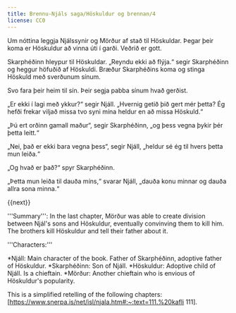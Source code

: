 ```yaml
---
title: Brennu-Njáls saga/Höskuldur og brennan/4
license: CC0
---
```


<Book audio="Njáls saga hluti 4.mp3">
Um nóttina leggja Njálssynir og Mörður af stað til Höskuldar. Þegar þeir koma er Höskuldur að vinna úti í garði. Veðrið er gott.

Skarphéðinn hleypur til Höskuldar. „Reyndu ekki að flýja.“ segir Skarphéðinn og heggur höfuðið af Höskuldi. Bræður Skarphéðins koma og stinga Höskuld með sverðunum sínum.

Svo fara þeir heim til sín. Þeir segja pabba sínum hvað gerðist.

„Er ekki í lagi með ykkur?“ segir Njáll. „Hvernig getið þið gert mér þetta? Ég hefði frekar viljað missa tvo syni mína heldur en að missa Höskuld.“

„Þú ert orðinn gamall maður“, segir Skarphéðinn, „og þess vegna þykir þér þetta leitt.“

„Nei, það er ekki bara vegna þess“, segir Njáll, „heldur sé ég til hvers þetta mun leiða.“

„Og hvað er það?“ spyr Skarphéðinn.

„Þetta mun leiða til dauða míns,“ svarar Njáll, „dauða konu minnar og dauða allra sona minna.“
</Book>

{{next}}

<div class=notes>
'''Summary''': In the last chapter, Mörður was able to create division between  Njál's sons and Höskuldur, eventually convinving them to kill him. The brothers kill Höskuldur and tell their father about it.

'''Characters:'''

*Njáll: Main character of the book. Father of Skarphéðinn, adoptive father of Höskuldur.
*Skarphéðinn: Son of Njáll.
*Höskuldur: Adoptive child of Njáll. Is a chieftain.
*Mörður: Another chieftain who is envious of Höskuldur's popularity.

This is a simplified retelling of the following chapters: [https://www.snerpa.is/net/isl/njala.htm#:~:text=111.%20kafli 111].
</div>
